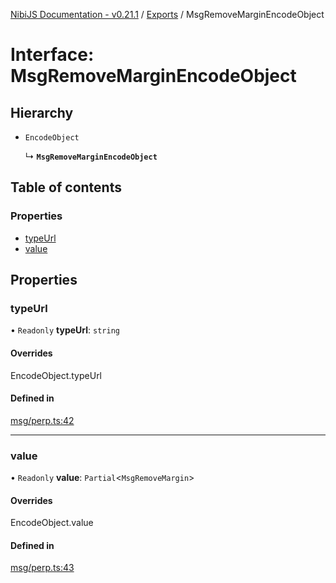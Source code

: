 [NibiJS Documentation - v0.21.1](../intro.md) / [Exports](../modules.md) / MsgRemoveMarginEncodeObject

# Interface: MsgRemoveMarginEncodeObject

## Hierarchy

- `EncodeObject`

  ↳ **`MsgRemoveMarginEncodeObject`**

## Table of contents

### Properties

- [typeUrl](MsgRemoveMarginEncodeObject.md#typeurl)
- [value](MsgRemoveMarginEncodeObject.md#value)

## Properties

### typeUrl

• `Readonly` **typeUrl**: `string`

#### Overrides

EncodeObject.typeUrl

#### Defined in

[msg/perp.ts:42](https://github.com/NibiruChain/ts-sdk/blob/552089e/packages/nibijs/src/msg/perp.ts#L42)

---

### value

• `Readonly` **value**: `Partial`<`MsgRemoveMargin`\>

#### Overrides

EncodeObject.value

#### Defined in

[msg/perp.ts:43](https://github.com/NibiruChain/ts-sdk/blob/552089e/packages/nibijs/src/msg/perp.ts#L43)

